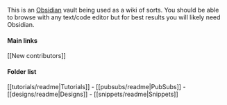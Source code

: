 This is an [Obsidian](https://obsidian.md/) vault being used as a wiki of sorts. You should be able to browse with any text/code editor but for best results you will likely need Obsidian.

#### Main links
[[New contributors]]

#### Folder list
[[tutorials/readme|Tutorials]] - [[pubsubs/readme|PubSubs]] - [[designs/readme|Designs]] - [[snippets/readme|Snippets]]
